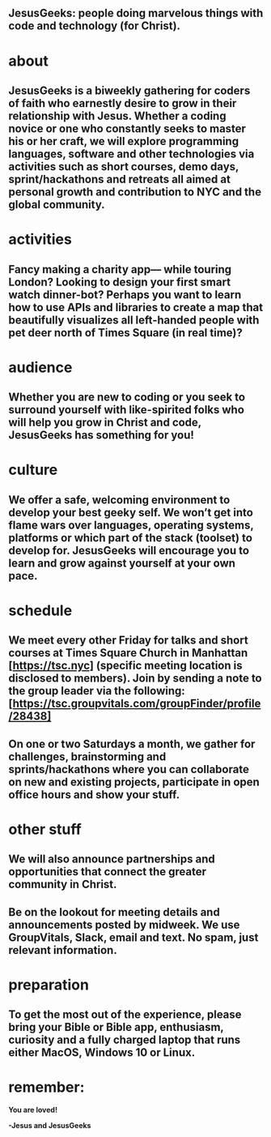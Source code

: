## JesusGeeks: people doing marvelous things with code and technology (for Christ). 

# about
## JesusGeeks is a biweekly gathering for coders of faith who earnestly desire to grow in their relationship with Jesus. Whether a coding novice or one who constantly seeks to master his or her craft, we will explore programming languages, software and other technologies via activities such as short courses, demo days, sprint/hackathons and retreats all aimed at personal growth and contribution to NYC and the global community. 

# activities
## Fancy making a charity app— while touring London? Looking to design your first smart watch dinner-bot? Perhaps you want to learn how to use APIs and libraries to create a map that beautifully visualizes all left-handed people with pet deer north of Times Square (in real time)? 

# audience
## Whether you are new to coding or you seek to surround yourself with like-spirited folks who will help you  grow in Christ and code, JesusGeeks has something for you! 

# culture
## We offer a safe, welcoming environment to develop your best geeky self. We won’t get into flame wars over languages, operating systems, platforms or which part of the stack (toolset) to develop for. JesusGeeks will encourage you to learn and grow against yourself at your own pace. 

# schedule
## We meet every other Friday for talks and short courses at Times Square Church in Manhattan [https://tsc.nyc] (specific meeting location is disclosed to members). Join by sending a note to the group leader via the following: [https://tsc.groupvitals.com/groupFinder/profile/28438] 
## On one or two Saturdays a month, we gather for challenges, brainstorming and sprints/hackathons where you can collaborate on new and existing projects, participate in open office hours and show your stuff. 

# other stuff
## We will also announce partnerships and opportunities that connect the greater community in Christ. 

## Be on the lookout for meeting details and announcements posted by midweek. We use GroupVitals, Slack, email and text. No spam, just relevant information. 

# preparation
## To get the most out of the experience, please bring your Bible or Bible app, enthusiasm, curiosity and a fully charged laptop that runs either MacOS, Windows 10 or Linux.

# remember:
**You are loved!**

**-Jesus and JesusGeeks**
